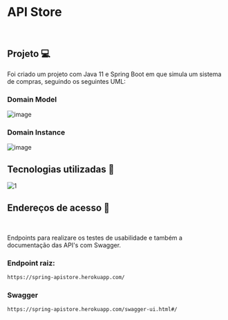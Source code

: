 # API Store 
<br>

## Projeto 💻
Foi criado um projeto com Java 11 e Spring Boot em que simula um sistema de compras, seguindo os seguintes UML:
<br>

<h3>Domain Model</h3>

![image](https://user-images.githubusercontent.com/20358075/81345613-24c78500-908f-11ea-9e7a-700565799b17.png)
<br>

<h3>Domain Instance</h3>

![image](https://user-images.githubusercontent.com/20358075/81345666-3f99f980-908f-11ea-9822-e0990ed0910a.png)
<br>

## Tecnologias utilizadas :rocket:
![1](https://user-images.githubusercontent.com/20358075/81347691-0ebbc380-9093-11ea-8a27-ac6c20c06c52.JPG)

## Endereços de acesso :door:
<br>

Endpoints para realizare os testes de usabilidade e também a documentação das API's com Swagger.

<h3>Endpoint raiz: </h3>

```sh
https://spring-apistore.herokuapp.com/
```

<h3>Swagger</h3>

```sh
https://spring-apistore.herokuapp.com/swagger-ui.html#/
```







